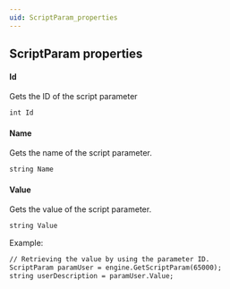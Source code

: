 ```yaml
---
uid: ScriptParam_properties
---
```


## ScriptParam properties

#### Id

Gets the ID of the script parameter

```txt
int Id
```

#### Name

Gets the name of the script parameter.

```txt
string Name
```

#### Value

Gets the value of the script parameter.

```txt
string Value
```

Example:

```txt
// Retrieving the value by using the parameter ID.
ScriptParam paramUser = engine.GetScriptParam(65000);
string userDescription = paramUser.Value;
```
